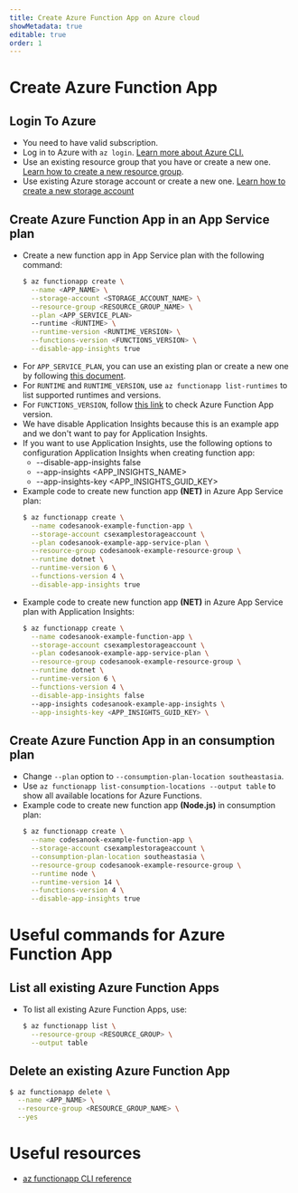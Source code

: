 ```yaml
---
title: Create Azure Function App on Azure cloud
showMetadata: true
editable: true
order: 1
---
```


# Create Azure Function App
## Login To Azure
- You need to have valid subscription.
- Log in to Azure with `az login`. [Learn more about Azure CLI.](/cloud-hosting/azure/azure-cli)
- Use an existing resource group that you have or create a new one. [Learn how to create a new resource group](/cloud-hosting/azure/azure-cli#createaresourcegroupwithdefaultsubscription.).
- Use existing Azure storage account or create a new one. [Learn how to create a new storage account](/cloud-hosting/azure/azure-storage-account/create-azure-storage-account)

## Create Azure Function App in an App Service plan
- Create a new function app in App Service plan with the following command:
  ```sh
  $ az functionapp create \
    --name <APP_NAME> \
    --storage-account <STORAGE_ACCOUNT_NAME> \
    --resource-group <RESOURCE_GROUP_NAME> \
    --plan <APP_SERVICE_PLAN>
    --runtime <RUNTIME> \
    --runtime-version <RUNTIME_VERSION> \
    --functions-version <FUNCTIONS_VERSION> \
    --disable-app-insights true
  ```
- For `APP_SERVICE_PLAN`, you can use an existing plan or create a new one by following [this document](/cloud-hosting/azure/app-service).
- For `RUNTIME` and `RUNTIME_VERSION`, use `az functionapp list-runtimes` to list supported runtimes and versions.
- For `FUNCTIONS_VERSION`, follow [this link](https://learn.microsoft.com/en-us/azure/azure-functions/migrate-version-3-version-4?tabs=net6-in-proc%2Cazure-cli%2Cwindows&pivots=programming-language-csharp) to check Azure Function App version.
- We have disable Application Insights because this is an example app and we don't want to pay for Application Insights.
- If you want to use Application Insights, use the following options to configuration Application Insights when creating function app:
  - --disable-app-insights false
  - --app-insights <APP_INSIGHTS_NAME>
  - --app-insights-key <APP_INSIGHTS_GUID_KEY>
- Example code to create new function app **(NET)** in Azure App Service plan:
  ```sh
  $ az functionapp create \
    --name codesanook-example-function-app \
    --storage-account csexamplestorageaccount \
    --plan codesanook-example-app-service-plan \
    --resource-group codesanook-example-resource-group \
    --runtime dotnet \
    --runtime-version 6 \
    --functions-version 4 \
    --disable-app-insights true
  ```
- Example code to create new function app **(NET)** in Azure App Service plan with Application Insights:
  ```sh
  $ az functionapp create \
    --name codesanook-example-function-app \
    --storage-account csexamplestorageaccount \
    --plan codesanook-example-app-service-plan \
    --resource-group codesanook-example-resource-group \
    --runtime dotnet \
    --runtime-version 6 \
    --functions-version 4 \
    --disable-app-insights false
    --app-insights codesanook-example-app-insights \
    --app-insights-key <APP_INSIGHTS_GUID_KEY> \
  ```

## Create Azure Function App in an consumption plan
- Change `--plan` option to `--consumption-plan-location southeastasia`.
- Use `az functionapp list-consumption-locations --output table` to show all available locations for Azure Functions.
- Example code to create new function app **(Node.js)** in consumption plan:
  ```sh
  $ az functionapp create \
    --name codesanook-example-function-app \
    --storage-account csexamplestorageaccount \
    --consumption-plan-location southeastasia \
    --resource-group codesanook-example-resource-group \
    --runtime node \
    --runtime-version 14 \
    --functions-version 4 \
    --disable-app-insights true
  ```

# Useful commands for Azure Function App

## List all existing Azure Function Apps
- To list all existing Azure Function Apps, use:
  ```sh
  $ az functionapp list \
    --resource-group <RESOURCE_GROUP> \
    --output table
  ```

## Delete an existing Azure Function App
  ```sh
  $ az functionapp delete \
    --name <APP_NAME> \
    --resource-group <RESOURCE_GROUP_NAME> \
    --yes
  ```

# Useful resources
- [az functionapp CLI reference](https://learn.microsoft.com/en-us/cli/azure/functionapp?view=azure-cli-latest)
